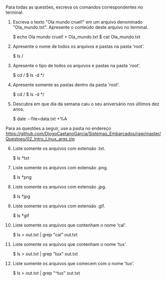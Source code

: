 Para todas as questões, escreva os comandos correspondentes no terminal.

1. Escreva o texto "Ola mundo cruel!" em um arquivo denominado "Ola_mundo.txt". Apresente o conteúdo deste arquivo no terminal.

    $ echo Ola mundo cruel! > Ola_mundo.txt
    $ cat Ola_mundo.txt

2. Apresente o nome de todos os arquivos e pastas na pasta 'root'.

    $ ls /

3. Apresente o tipo de todos os arquivos e pastas na pasta 'root'.

	$ cd /
	$ ls -d */

4. Apresente somente as pastas dentro da pasta 'root'.

    $ cd /
    $ ls -d */
    
5. Descubra em que dia da semana caiu o seu aniversário nos últimos dez anos.

    $ date --file=data.txt +%A

Para as questões a seguir, use a pasta no endereço https://github.com/DiogoCaetanoGarcia/Sistemas_Embarcados/raw/master/Questoes/02_Intro_Linux_arqs.zip

6. Liste somente os arquivos com extensão .txt.

	$ ls *txt

7. Liste somente os arquivos com extensão .png.

    $ ls *png

8. Liste somente os arquivos com extensão .jpg.

    $ ls *jpg

9. Liste somente os arquivos com extensão .gif.

    $ ls *gif

10. Liste somente os arquivos que contenham o nome 'cal'.
    
    $ ls > out.txt | grep "cal" out.txt

11. Liste somente os arquivos que contenham o nome 'tux'.

    $ ls > out.txt | grep "tux" out.txt

12. Liste somente os arquivos que comecem com o nome 'tux'.

    $ ls > out.txt | grep "^tux" out.txt

